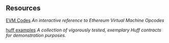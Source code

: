 ## Resources

[EVM Codes](https://evm.codes/) *An interactive reference to Ethereum Virtual Machine Opcodes*

[huff examples](https://github.com/huff-language/huff-examples) *A collection of vigorously tested, exemplary Huff contracts for demonstration purposes.*

